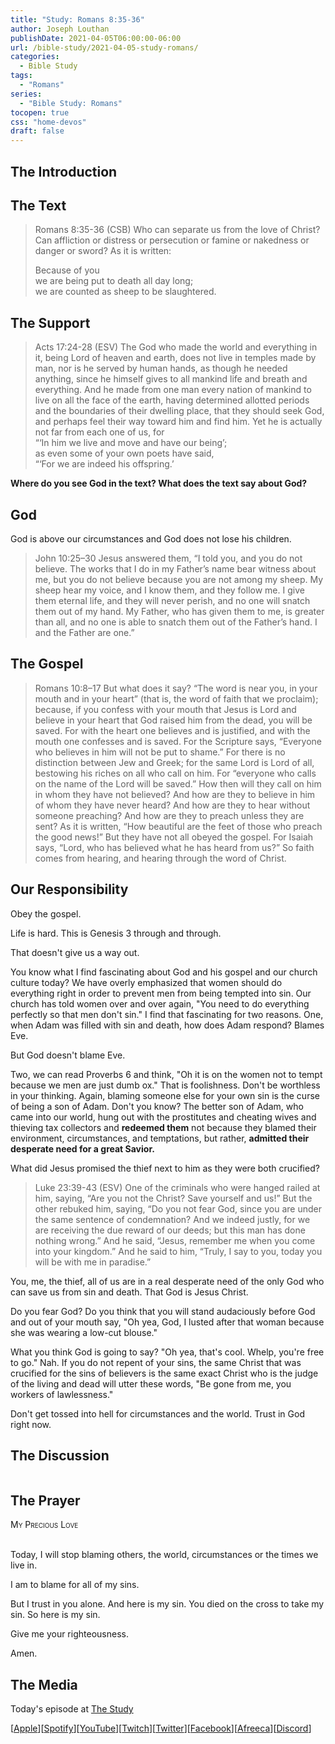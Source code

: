```yaml
---
title: "Study: Romans 8:35-36"
author: Joseph Louthan
publishDate: 2021-04-05T06:00:00-06:00
url: /bible-study/2021-04-05-study-romans/
categories:
  - Bible Study
tags:
  - "Romans"
series:
  - "Bible Study: Romans"
tocopen: true
css: "home-devos"
draft: false
---
```

## The Introduction

## The Text

>Romans 8:35-36 (CSB) Who can separate us from the love of Christ? Can affliction or distress or persecution or famine or nakedness or danger or sword? As it is written:
>
>Because of you  
>we are being put to death all day long;  
>we are counted as sheep to be slaughtered.

<div style="page-break-after: always;"></div>

## The Support

>Acts 17:24-28 (ESV) The God who made the world and everything in it, being Lord of heaven and earth, does not live in temples made by man, nor is he served by human hands, as though he needed anything, since he himself gives to all mankind life and breath and everything. And he made from one man every nation of mankind to live on all the face of the earth, having determined allotted periods and the boundaries of their dwelling place, that they should seek God, and perhaps feel their way toward him and find him. Yet he is actually not far from each one of us, for  
>“‘In him we live and move and have our being’;  
>as even some of your own poets have said,  
>“‘For we are indeed his offspring.’

<div style="page-break-after: always;"></div>

**Where do you see God in the text? What does the text say about God?**

## God

God is above our circumstances and God does not lose his children.

>John 10:25–30 Jesus answered them, “I told you, and you do not believe. The works that I do in my Father’s name bear witness about me, but you do not believe because you are not among my sheep. My sheep hear my voice, and I know them, and they follow me. I give them eternal life, and they will never perish, and no one will snatch them out of my hand. My Father, who has given them to me, is greater than all, and no one is able to snatch them out of the Father’s hand. I and the Father are one.”

<div style="page-break-after: always;"></div>

## The Gospel

>Romans 10:8–17 But what does it say? “The word is near you, in your mouth and in your heart” (that is, the word of faith that we proclaim); because, if you confess with your mouth that Jesus is Lord and believe in your heart that God raised him from the dead, you will be saved. For with the heart one believes and is justified, and with the mouth one confesses and is saved. For the Scripture says, “Everyone who believes in him will not be put to shame.” For there is no distinction between Jew and Greek; for the same Lord is Lord of all, bestowing his riches on all who call on him. For “everyone who calls on the name of the Lord will be saved.” How then will they call on him in whom they have not believed? And how are they to believe in him of whom they have never heard? And how are they to hear without someone preaching? And how are they to preach unless they are sent? As it is written, “How beautiful are the feet of those who preach the good news!” But they have not all obeyed the gospel. For Isaiah says, “Lord, who has believed what he has heard from us?” So faith comes from hearing, and hearing through the word of Christ.

<div style="page-break-after: always;"></div>

## Our Responsibility

Obey the gospel.

Life is hard. This is Genesis 3 through and through.

That doesn't give us a way out.

You know what I find fascinating about God and his gospel and our church culture today? We have overly emphasized that women should do everything right in order to prevent men from being tempted into sin. Our church has told women over and over again, "You need to do everything perfectly so that men don't sin." I find that fascinating for two reasons. One, when Adam was filled with sin and death, how does Adam respond? Blames Eve.

But God doesn't blame Eve.

Two, we can read Proverbs 6 and think, "Oh it is on the women not to tempt because we men are just dumb ox." That is foolishness. Don't be worthless in your thinking. Again, blaming someone else for your own sin is the curse of being a son of Adam. Don't you know? The better son of Adam, who came into our world, hung out with the prostitutes and cheating wives and thieving tax collectors and **redeemed them** not because they blamed their environment, circumstances, and temptations, but rather, **admitted their desperate need for a great Savior.**

What did Jesus promised the thief next to him as they were both crucified?

>Luke 23:39-43 (ESV) One of the criminals who were hanged railed at him, saying, “Are you not the Christ? Save yourself and us!” But the other rebuked him, saying, “Do you not fear God, since you are under the same sentence of condemnation? And we indeed justly, for we are receiving the due reward of our deeds; but this man has done nothing wrong.” And he said, “Jesus, remember me when you come into your kingdom.” And he said to him, “Truly, I say to you, today you will be with me in paradise.”

You, me, the thief, all of us are in a real desperate need of the only God who can save us from sin and death. That God is Jesus Christ.

Do you fear God? Do you think that you will stand audaciously before God and out of your mouth say, "Oh yea, God, I lusted after that woman because she was wearing a low-cut blouse."

What you think God is going to say? "Oh yea, that's cool. Whelp, you're free to go." Nah. If you do not repent of your sins, the same Christ that was crucified for the sins of believers is the same exact Christ who is the judge of the living and dead will utter these words, "Be gone from me, you workers of lawlessness."

Don't get tossed into hell for circumstances and the world.  Trust in God right now.

## The Discussion

```text

```

## The Prayer

<div style="font-variant: small-caps;">
My Precious Love
</div>
&nbsp;

Today, I will stop blaming others, the world, circumstances or the times we live in.

I am to blame for all of my sins.

But I trust in you alone. And here is my sin. You died on the cross to take my sin. So here is my sin.

Give me your righteousness.

Amen.

## The Media

Today's episode at [The Study](http://study.theologic.us/podcast/)

\[[Apple](https://podcasts.apple.com/us/podcast/the-study/id1557102127)\]\[[Spotify](https://open.spotify.com/show/0Xs5qsNvWePyRqcmtOTPkR)\]\[[YouTube](http://youtube.theologic.us)\]\[[Twitch](http://twitch.theologic.us)\]\[[Twitter](https://twitter.com/theologic_us)\]\[[Facebook](https://www.facebook.com/groups/462231051477464)\]\[[Afreeca](https://bj.afreecatv.com/theologicus)\]\[[Discord](http://discord.theologic.us)\]

